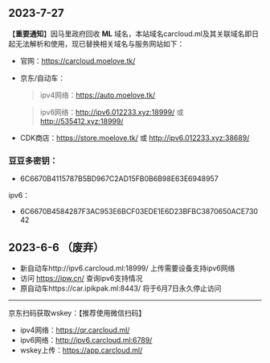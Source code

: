 ## 2023-7-27
【**重要通知**】因马里政府回收 **ML** 域名，本站域名carcloud.ml及其关联域名即日起无法解析和使用，现已替换相关域名与服务网站如下：
- 官网：https://carcloud.moelove.tk/
- 京东/自动车：
   >ipv4网络：https://auto.moelove.tk/
   
   >ipv6网络：http://ipv6.012233.xyz:18999/ 或 http://535412.xyz:18999/
- CDK商店：https://store.moelove.tk/ 或 http://ipv6.012233.xyz:38689/

### 豆豆多密钥：
- 6C6670B4115787B5BD967C2AD15FB0B6B98E63E6948957
  
ipv6：
- 6C6670B4584287F3AC953E6BCF03EDE1E6D23BFBC3870650ACE73042


## 2023-6-6 （废弃）
- 新自动车http://ipv6.carcloud.ml:18999/ 上传需要设备支持ipv6网络
- 访问 https://ipw.cn/ 查询ipv6支持情况
- 原自动车https://car.ipikpak.ml:8443/ 将于6月7日永久停止访问

-----------------------------------------

京东扫码获取wskey：【推荐使用微信扫码】
- ipv4网络：https://qr.carcloud.ml/
- ipv6网络：http://ipv6.carcloud.ml:6789/
- wskey上传：https://app.carcloud.ml/

